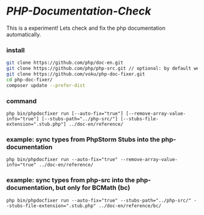 
# ***PHP-Documentation-Check***

This is a experiment! Lets check and fix the php documentation automatically.

### install
```bash
git clone https://github.com/php/doc-en.git
git clone https://github.com/php/php-src.git // optional: by default we use the PhpStorm Stubs
git clone https://github.com/voku/php-doc-fixer.git
cd php-doc-fixer/
composer update --prefer-dist
```

### command
```
php bin/phpdocfixer run [--auto-fix="true"] [--remove-array-value-info="true"] [--stubs-path="../php-src/"] [--stubs-file-extension=".stub.php"] ../doc-en/reference/
```

### example: sync types from PhpStorm Stubs into the php-documentation
```
php bin/phpdocfixer run --auto-fix="true" --remove-array-value-info="true" ../doc-en/reference/
```

### example: sync types from php-src into the php-documentation, but only for BCMath (bc)
```
php bin/phpdocfixer run --auto-fix="true" --stubs-path="../php-src/" --stubs-file-extension=".stub.php" ../doc-en/reference/bc/
```
